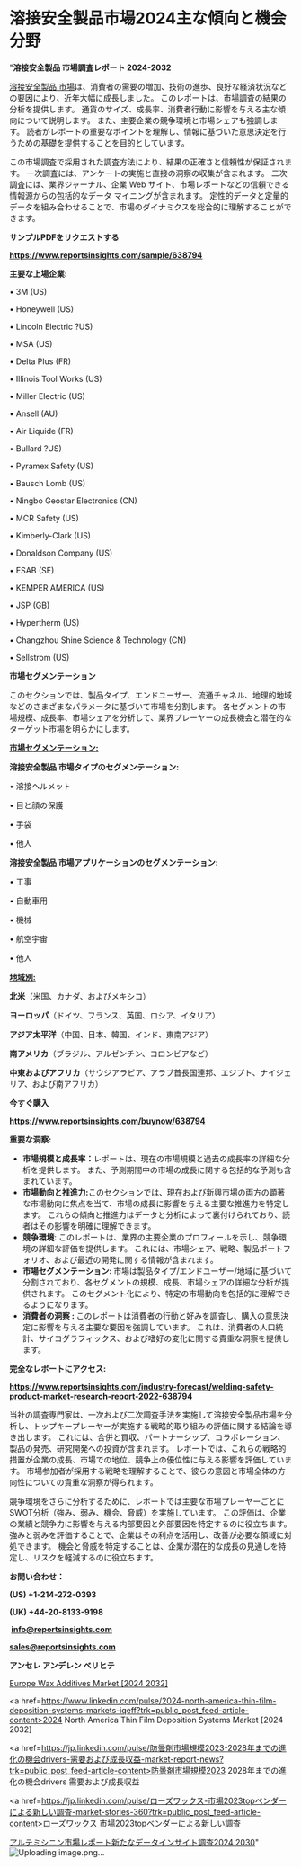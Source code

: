 # 溶接安全製品市場2024主な傾向と機会分野

"<strong>溶接安全製品 市場調査レポート 2024-2032</strong>

<a href=https://www.reportsinsights.com/sample/638794>溶接安全製品 市場</a>は、消費者の需要の増加、技術の進歩、良好な経済状況などの要因により、近年大幅に成長しました。 このレポートは、市場調査の結果の分析を提供します。 通貨のサイズ、成長率、消費者行動に影響を与える主な傾向について説明します。 また、主要企業の競争環境と市場シェアも強調します。 読者がレポートの重要なポイントを理解し、情報に基づいた意思決定を行うための基礎を提供することを目的としています。

この市場調査で採用された調査方法により、結果の正確さと信頼性が保証されます。 一次調査には、アンケートの実施と直接の洞察の収集が含まれます。 二次調査には、業界ジャーナル、企業 Web サイト、市場レポートなどの信頼できる情報源からの包括的なデータ マイニングが含まれます。 定性的データと定量的データを組み合わせることで、市場のダイナミクスを総合的に理解することができます。

<strong><b>サンプルPDFをリクエストする</b></strong>

<a href=https://www.reportsinsights.com/sample/638794><strong><u>https://www.reportsinsights.com/sample/638794</u></strong></a>

<strong>主要な上場企業:</strong>

• 3M (US)

• Honeywell (US)

• Lincoln Electric ?US)

• MSA (US)

• Delta Plus (FR)

• Illinois Tool Works (US)

• Miller Electric (US)

• Ansell (AU)

• Air Liquide (FR)

• Bullard ?US)

• Pyramex Safety (US)

• Bausch Lomb (US)

• Ningbo Geostar Electronics (CN)

• MCR Safety (US)

• Kimberly-Clark (US)

• Donaldson Company (US)

• ESAB (SE)

• KEMPER AMERICA (US)

• JSP (GB)

• Hypertherm (US)

• Changzhou Shine Science & Technology (CN)

• Sellstrom (US)

<strong>市場セグメンテーション</strong>

このセクションでは、製品タイプ、エンドユーザー、流通チャネル、地理的地域などのさまざまなパラメータに基づいて市場を分割します。 各セグメントの市場規模、成長率、市場シェアを分析して、業界プレーヤーの成長機会と潜在的なターゲット市場を明らかにします。

<strong><u>市場セグメンテーション</u></strong><strong><u>:</u></strong>

<strong>溶接安全製品 市場タイプのセグメンテーション:</strong>

• 溶接ヘルメット

• 目と顔の保護

• 手袋

• 他人

<strong>溶接安全製品 市場アプリケーションのセグメンテーション:</strong>

• 工事

• 自動車用

• 機械

• 航空宇宙

• 他人

<strong><u>地域別</u></strong><strong><u>:</u></strong>

<strong>北米</strong>（米国、カナダ、およびメキシコ）

<strong>ヨーロッパ</strong>（ドイツ、フランス、英国、ロシア、イタリア）

<strong>アジア太平洋</strong>（中国、日本、韓国、インド、東南アジア）

<strong>南アメリカ</strong>（ブラジル、アルゼンチン、コロンビアなど）

<strong>中東およびアフリカ</strong>（サウジアラビア、アラブ首長国連邦、エジプト、ナイジェリア、および南アフリカ）

<strong>今すぐ購入</strong>

<a href=https://www.reportsinsights.com/buynow/638794><strong><u>https://www.reportsinsights.com/buynow/638794</u></strong></a>

<strong>重要な洞察:</strong>
<ul>
  <li><strong>市場規模と成長率：</strong>レポートは、現在の市場規模と過去の成長率の詳細な分析を提供します。 また、予測期間中の市場の成長に関する包括的な予測も含まれています。</li>
  <li><strong>市場動向と推進力:</strong>このセクションでは、現在および新興市場の両方の顕著な市場動向に焦点を当て、市場の成長に影響を与える主要な推進力を特定します。 これらの傾向と推進力はデータと分析によって裏付けられており、読者はその影響を明確に理解できます。</li>
  <li><strong>競争環境</strong>: このレポートは、業界の主要企業のプロフィールを示し、競争環境の詳細な評価を提供します。 これには、市場シェア、戦略、製品ポートフォリオ、および最近の開発に関する情報が含まれます。</li>
  <li><strong>市場セグメンテーション: </strong>市場は製品タイプ/エンドユーザー/地域に基づいて分割されており、各セグメントの規模、成長、市場シェアの詳細な分析が提供されます。 このセグメント化により、特定の市場動向を包括的に理解できるようになります。</li>
  <li><strong>消費者の洞察 : </strong>このレポートは消費者の行動と好みを調査し、購入の意思決定に影響を与える主要な要因を強調しています。 これは、消費者の人口統計、サイコグラフィックス、および嗜好の変化に関する貴重な洞察を提供します。</li>
</ul>
<strong>完全なレポートにアクセス:</strong>

<a href=https://www.reportsinsights.com/industry-forecast/welding-safety-product-market-research-report-2022-638794><strong><u><b>https://www.reportsinsights.com/industry-forecast/welding-safety-product-market-research-report-2022-638794</b></u></strong></a>

当社の調査専門家は、一次および二次調査手法を実施して溶接安全製品市場を分析し、トップキープレーヤーが実施する戦略的取り組みの評価に関する結論を導き出します。 これには、合併と買収、パートナーシップ、コラボレーション、製品の発売、研究開発への投資が含まれます。 レポートでは、これらの戦略的措置が企業の成長、市場での地位、競争上の優位性に与える影響を評価しています。 市場参加者が採用する戦略を理解することで、彼らの意図と市場全体の方向性についての貴重な洞察が得られます。

競争環境をさらに分析するために、レポートでは主要な市場プレーヤーごとにSWOT分析（強み、弱み、機会、脅威）を実施しています。 この評価は、企業の業績と競争力に影響を与える内部要因と外部要因を特定するのに役立ちます。 強みと弱みを評価することで、企業はその利点を活用し、改善が必要な領域に対処できます。 機会と脅威を特定することは、企業が潜在的な成長の見通しを特定し、リスクを軽減するのに役立ちます。

<strong>お問い合わせ：</strong>

<strong>(US) +1-214-272-0393</strong>

<strong>(UK) +44-20-8133-9198</strong>

<strong> </strong><a href=info@reportsinsights.com><strong><u>info@reportsinsights.com</u></strong></a>

<a href=sales@reportsinsights.com><strong><u>sales@reportsinsights.com</u></strong></a>

<strong>アンセレ アンデレン ベリヒテ</strong>

<a href=https://www.linkedin.com/pulse/europe-wax-additives-market-latest-trends-forecasts-kw5tf/>Europe Wax Additives Market [2024 2032]</a>

<a href=https://www.linkedin.com/pulse/2024-north-america-thin-film-deposition-systems-markets-iqeff?trk=public_post_feed-article-content>2024 North America Thin Film Deposition Systems Market [2024 2032]</a>

<a href=https://jp.linkedin.com/pulse/防曇剤市場規模2023-2028年までの進化の機会drivers-需要および成長収益-market-report-news?trk=public_post_feed-article-content>防曇剤市場規模2023 2028年までの進化の機会drivers 需要および成長収益</a>

<a href=https://jp.linkedin.com/pulse/ローズワックス-市場2023topベンダーによる新しい調査-market-stories-360?trk=public_post_feed-article-content>ローズワックス 市場2023topベンダーによる新しい調査</a>

<a href=https://www.linkedin.com/pulse/アルテミシニン市場レポート新たなデータインサイト調査2024-2030-reports-insights-expert-eye3f/>アルテミシニン市場レポート新たなデータインサイト調査2024 2030</a>"
![Uploading image.png…]()

